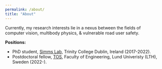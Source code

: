 ```yaml
---
permalink: /about/
title: "About"
---
```


Currently, my research interests lie in a nexus between the fields of computer vision, multibody physics, & vulnerable road user safety.

**Positions:**

- PhD student, <a href="https://www.csimmslab.com/research-group/kevin-gildea" target="_blank">Simms Lab</a>, Trinity College Dublin, Ireland (2017-2022).
- Postdoctoral fellow, <a href="https://www.tos.lth.se/english/traffic-safety/traffic-safety-behaviour/" target="_blank">TOS</a>, Faculty of Engineering, Lund Univeristy (LTH), Sweden (2022-).

